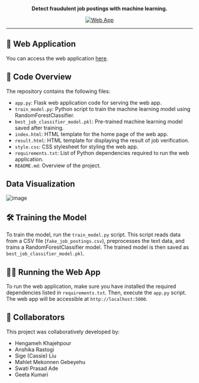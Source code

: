 <p align="center">
  <b>Detect fraudulent job postings with machine learning.</b>
</p>

<p align="center">
  <a href="#">
    <img src="https://img.shields.io/badge/Web%20App-Visit%20Now-blue" alt="Web App">
  </a>
</p>

---

## 🚀 Web Application

You can access the web application [here](...).

## 📁 Code Overview

The repository contains the following files:

- `app.py`: Flask web application code for serving the web app.
- `train_model.py`: Python script to train the machine learning model using RandomForestClassifier.
- `best_job_classifier_model.pkl`: Pre-trained machine learning model saved after training.
- `index.html`: HTML template for the home page of the web app.
- `result.html`: HTML template for displaying the result of job verification.
- `style.css`: CSS stylesheet for styling the web app.
- `requirements.txt`: List of Python dependencies required to run the web application.
- `README.md`: Overview of the project.

## Data Visualization
![image](https://github.com/HannahTech/fake_job_detector/assets/81828685/ac442dce-ba32-4338-b298-b8cc646beb18)


## 🛠️ Training the Model

To train the model, run the `train_model.py` script. This script reads data from a CSV file (`fake_job_postings.csv`), preprocesses the text data, and trains a RandomForestClassifier model. The trained model is then saved as `best_job_classifier_model.pkl`.

## 🏃‍♀️ Running the Web App

To run the web application, make sure you have installed the required dependencies listed in `requirements.txt`. Then, execute the `app.py` script. The web app will be accessible at `http://localhost:5000`.

## 📄 Collaborators

This project was collaboratively developed by:

- Hengameh Khajehpour
- Anshika Rastogi
- Sige (Cassie) Liu
- Mahlet Mekonnen Gebeyehu
- Swati Prasad Ade
- Geeta Kumari

